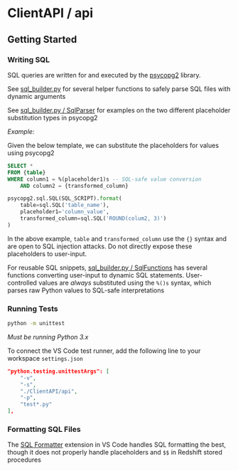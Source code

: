 # ClientAPI / api

## Getting Started

### Writing SQL

SQL queries are written for and executed by the [psycopg2](https://www.psycopg.org/docs/) library.

See [sql_builder.py](endpoints/utils/sql_builder.py) for several helper functions to safely parse SQL files with dynamic arguments

See [sql_builder.py / SqlParser](endpoints/utils/sql_builder.py) for examples on the two different placeholder substitution types in psycopg2

_Example:_

Given the below template, we can substitute the placeholders for values using psycopg2

```sql
SELECT *
FROM {table}
WHERE column1 = %(placeholder1)s -- SQL-safe value conversion
    AND column2 = {transformed_column}
```

```py
psycopg2.sql.SQL(SQL_SCRIPT).format(
    table=sql.SQL('table_name'),
    placeholder1='column_value',
    transformed_column=sql.SQL('ROUND(colum2, 3)')
)
```

In the above example, `table` and `transformed_column` use the `{}` syntax and are open to SQL injection attacks. Do not directly expose these placeholders to user-input.

For reusable SQL snippets, [sql_builder.py / SqlFunctions](endpoints/utils/sql_builder.py) has several functions converting user-input to dynamic SQL statements. User-controlled values are _always_ substituted using the `%()s` syntax, which parses raw Python values to SQL-safe interpretations

### Running Tests

```sh
python -m unittest
```

_Must be running Python 3.x_

To connect the VS Code test runner, add the following line to your workspace `settings.json`

```json
"python.testing.unittestArgs": [
    "-v",
    "-s",
    "./ClientAPI/api",
    "-p",
    "test*.py"
],
```

### Formatting SQL Files

The [SQL Formatter](https://marketplace.visualstudio.com/items?itemName=adpyke.vscode-sql-formatter) extension in VS Code handles SQL formatting the best, though it does not properly handle placeholders and `$$` in Redshift stored procedures
